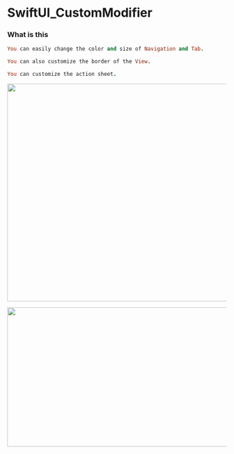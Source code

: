 # SwiftUI_CustomModifier

### What is this
```ruby
You can easily change the color and size of Navigation and Tab.

You can also customize the border of the View.

You can customize the action sheet.
```
<p align="center">
<img src= "https://user-images.githubusercontent.com/16457165/78512300-4a3a4800-77de-11ea-9df2-eaf56da0c67d.gif" width="800" height="500">
 </p>
 
<p align="center">
<img src= "https://user-images.githubusercontent.com/16457165/80656570-746ce600-8abc-11ea-9082-4903b404583c.png" width="800" height="320">
 </p>
